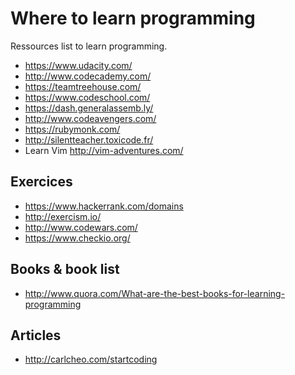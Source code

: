 # Where to learn programming

Ressources list to learn programming.

* https://www.udacity.com/
* http://www.codecademy.com/
* https://teamtreehouse.com/
* https://www.codeschool.com/
* https://dash.generalassemb.ly/
* http://www.codeavengers.com/
* https://rubymonk.com/
* http://silentteacher.toxicode.fr/
* Learn Vim http://vim-adventures.com/

## Exercices

* https://www.hackerrank.com/domains
* http://exercism.io/
* http://www.codewars.com/
* https://www.checkio.org/

## Books & book list

* http://www.quora.com/What-are-the-best-books-for-learning-programming

## Articles

* http://carlcheo.com/startcoding
